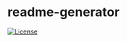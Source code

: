 # readme-generator
  [![License](https://img.shields.io/badge/License-Apache_2.0-blue.svg)](https://opensource.org/licenses/Apache-2.0)

  